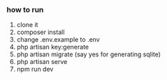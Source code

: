 ### how to run
1. clone it
2. composer install
3. change .env.example to .env
4. php artisan key:generate
5. php artisan migrate (say yes for generating sqlite)
6. php artisan serve
7. npm run dev
